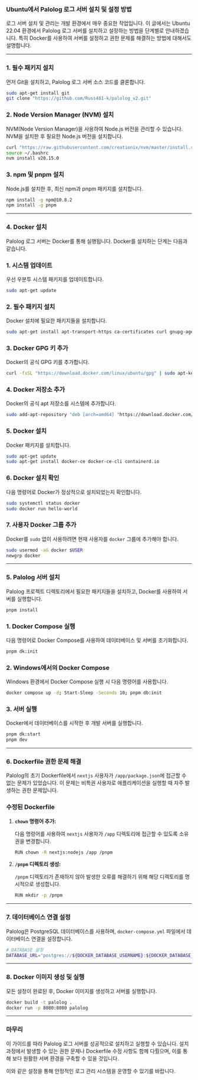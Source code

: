 ### **Ubuntu에서 Palolog 로그 서버 설치 및 설정 방법**

로그 서버 설치 및 관리는 개발 환경에서 매우 중요한 작업입니다. 이 글에서는 Ubuntu 22.04 환경에서 Palolog 로그 서버를 설치하고 설정하는 방법을 단계별로 안내하겠습니다. 특히 Docker를 사용하여 서버를 설정하고 권한 문제를 해결하는 방법에 대해서도 설명합니다.

---

### **1. 필수 패키지 설치**

먼저 Git을 설치하고, Palolog 로그 서버 소스 코드를 클론합니다.

```bash
sudo apt-get install git
git clone "https://github.com/Russ481-k/palolog_v2.git"

```

### **2. Node Version Manager (NVM) 설치**

NVM(Node Version Manager)을 사용하여 Node.js 버전을 관리할 수 있습니다. NVM을 설치한 후 필요한 Node.js 버전을 설치합니다.

```bash
curl "https://raw.githubusercontent.com/creationix/nvm/master/install.sh" | bash
source ~/.bashrc
nvm install v20.15.0

```

### **3. npm 및 pnpm 설치**

Node.js를 설치한 후, 최신 npm과 pnpm 패키지를 설치합니다.

```bash
npm install -g npm@10.8.2
npm install -g pnpm

```

---

### **4. Docker 설치**

Palolog 로그 서버는 Docker를 통해 실행됩니다. Docker를 설치하는 단계는 다음과 같습니다.

### **1. 시스템 업데이트**

우선 우분투 시스템 패키지를 업데이트합니다.

```bash
sudo apt-get update

```

### **2. 필수 패키지 설치**

Docker 설치에 필요한 패키지들을 설치합니다.

```bash
sudo apt-get install apt-transport-https ca-certificates curl gnupg-agent software-properties-common

```

### **3. Docker GPG 키 추가**

Docker의 공식 GPG 키를 추가합니다.

```bash
curl -fsSL "https://download.docker.com/linux/ubuntu/gpg" | sudo apt-key add -

```

### **4. Docker 저장소 추가**

Docker의 공식 apt 저장소를 시스템에 추가합니다.

```bash
sudo add-apt-repository "deb [arch=amd64] "https://download.docker.com/linux/ubuntu" $(lsb_release -cs) stable"

```

### **5. Docker 설치**

Docker 패키지를 설치합니다.

```bash
sudo apt-get update
sudo apt-get install docker-ce docker-ce-cli containerd.io

```

### **6. Docker 설치 확인**

다음 명령어로 Docker가 정상적으로 설치되었는지 확인합니다.

```bash
sudo systemctl status docker
sudo docker run hello-world

```

### **7. 사용자 Docker 그룹 추가**

Docker를 `sudo` 없이 사용하려면 현재 사용자를 `docker` 그룹에 추가해야 합니다.

```bash
sudo usermod -aG docker $USER
newgrp docker

```

---

### **5. Palolog 서버 설치**

Palolog 프로젝트 디렉토리에서 필요한 패키지들을 설치하고, Docker를 사용하여 서버를 실행합니다.

```bash
pnpm install

```

### **1. Docker Compose 실행**

다음 명령어로 Docker Compose를 사용하여 데이터베이스 및 서버를 초기화합니다.

```bash
pnpm dk:init

```

### **2. Windows에서의 Docker Compose**

Windows 환경에서 Docker Compose 실행 시 다음 명령어를 사용합니다.

```bash
docker compose up -d; Start-Sleep -Seconds 10; pnpm db:init

```

### **3. 서버 실행**

Docker에서 데이터베이스를 시작한 후 개발 서버를 실행합니다.

```bash
pnpm dk:start
pnpm dev

```

---

### **6. Dockerfile 권한 문제 해결**

Palolog의 초기 Dockerfile에서 `nextjs` 사용자가 `/app/package.json`에 접근할 수 없는 문제가 있었습니다. 이 문제는 비특권 사용자로 애플리케이션을 실행할 때 자주 발생하는 권한 문제입니다.

### **수정된 Dockerfile**

1. **`chown` 명령어 추가:**
    
    다음 명령어를 사용하여 `nextjs` 사용자가 `/app` 디렉토리에 접근할 수 있도록 소유권을 변경합니다.
    
    ```bash
    RUN chown -R nextjs:nodejs /app /pnpm
    
    ```
    
2. **`/pnpm` 디렉토리 생성:**
    
    `/pnpm` 디렉토리가 존재하지 않아 발생한 오류를 해결하기 위해 해당 디렉토리를 명시적으로 생성합니다.
    
    ```bash
    RUN mkdir -p /pnpm
    
    ```
    

---

### **7. 데이터베이스 연결 설정**

Palolog은 PostgreSQL 데이터베이스를 사용하며, `docker-compose.yml` 파일에서 데이터베이스 연결을 설정합니다.

```bash
# DATABASE 설정
DATABASE_URL="postgres://${DOCKER_DATABASE_USERNAME}:${DOCKER_DATABASE_PASSWORD}@palolog_v2-postgres-1:${DOCKER_DATABASE_PORT}/${DOCKER_DATABASE_NAME}"

```

---

### **8. Docker 이미지 생성 및 실행**

모든 설정이 완료된 후, Docker 이미지를 생성하고 서버를 실행합니다.

```bash
docker build -t palolog .
docker run -p 8080:8080 palolog

```

---

### **마무리**

이 가이드를 따라 Palolog 로그 서버를 성공적으로 설치하고 실행할 수 있습니다. 설치 과정에서 발생할 수 있는 권한 문제나 Dockerfile 수정 사항도 함께 다뤘으며, 이를 통해 보다 원활한 서버 환경을 구축할 수 있을 것입니다.

이와 같은 설정을 통해 안정적인 로그 관리 시스템을 운영할 수 있기를 바랍니다.
